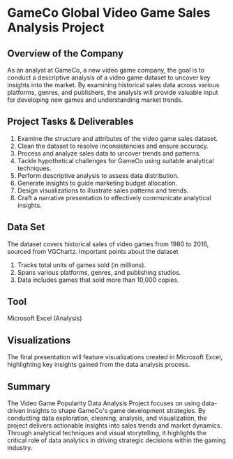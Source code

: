 # GameCo Global Video Game Sales Analysis Project

## Overview of the Company
As an analyst at GameCo, a new video game company, the goal is to conduct a descriptive analysis of a video game dataset to uncover key insights into the market. By examining historical sales data across various platforms, genres, and publishers, the analysis will provide valuable input for developing new games and understanding market trends.

## Project Tasks & Deliverables   
1. Examine the structure and attributes of the video game sales dataset.
2. Clean the dataset to resolve inconsistencies and ensure accuracy.
3. Process and analyze sales data to uncover trends and patterns.
4. Tackle hypothetical challenges for GameCo using suitable analytical techniques.
5. Perform descriptive analysis to assess data distribution.
6. Generate insights to guide marketing budget allocation.
7. Design visualizations to illustrate sales patterns and trends.
8. Craft a narrative presentation to effectively communicate analytical insights.

## Data Set
The dataset covers historical sales of video games from 1980 to 2016, sourced from VGChartz. Important points about the dataset
1. Tracks total units of games sold (in millions).
2. Spans various platforms, genres, and publishing studios.
3. Data includes games that sold more than 10,000 copies.

## Tool
Microsoft Excel (Analysis)

## Visualizations
The final presentation will feature visualizations created in Microsoft Excel, highlighting key insights gained from the data analysis process.

## Summary
The Video Game Popularity Data Analysis Project focuses on using data-driven insights to shape GameCo's game development strategies. By conducting data exploration, cleaning, analysis, and visualization, the project delivers actionable insights into sales trends and market dynamics. Through analytical techniques and visual storytelling, it highlights the critical role of data analytics in driving strategic decisions within the gaming industry.

